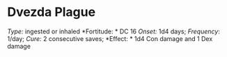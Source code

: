 ﻿---
name: Dvezda Plague
type: ingested or inhaled
fortitude: DC 16
onset: 1d4 days
frequency: 1/day
effect:
  "1d4 Con damage and 1 Dex damage"
cure: 2 consecutive saves
---

# Dvezda Plague
 *Type:* ingested or inhaled
*Fortitude: * DC 16 *Onset:* 1d4 days; *Frequency*: 1/day; *Cure:* 2 consecutive saves;
*Effect: * 1d4 Con damage and 1 Dex damage